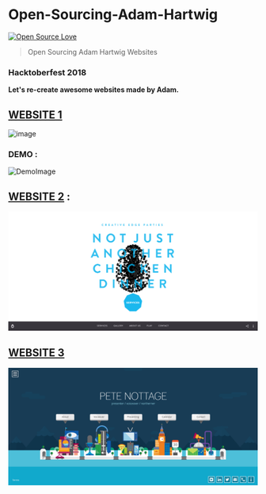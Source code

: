 # Open-Sourcing-Adam-Hartwig


[![Open Source Love](https://badges.frapsoft.com/os/v2/open-source.svg?v=103)](https://github.com/ellerbrock/open-source-badges/)

> Open Sourcing Adam Hartwig Websites

### Hacktoberfest 2018

**Let's re-create awesome websites made by Adam.**

## [WEBSITE 1](http://www.adamhartwig.co.uk/)

![image](https://user-images.githubusercontent.com/5800726/46262842-cc301d80-c524-11e8-896a-b53c94f3339d.png)

### DEMO : 

![DemoImage](https://media.giphy.com/media/57Uyah4xlikV152exA/giphy.gif)

## [WEBSITE 2](http://www.creativeedgeparties.com/) : 

![Website 2 Screenshot](web2.png)

## [WEBSITE 3](https://www.petenottage.co.uk/)

![Website 3 Screenshot](web3.png)

